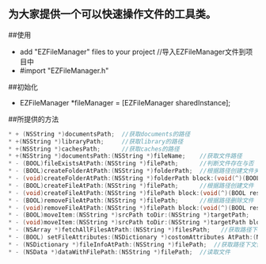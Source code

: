 为大家提供一个可以快速操作文件的工具类。
-------------------------
##使用
* add "EZFileManager" files to your project   //导入EZFileManager文件到项目中
* #import "EZFileManager.h"

##初始化
* EZFileManager *fileManager = [EZFileManager sharedInstance];

##所提供的方法
``` objective-c
* + (NSString *)documentsPath;  //获取documents的路径
* +(NSString *)libraryPath;     //获取library的路径
* +(NSString *)cachesPath;      //获取caches的路径
* +(NSString *)documentsPath:(NSString *)fileName;    //获取文件路径
* - (BOOL)fileExistsAtPath:(NSString *)filePath;      //判断文件存在与否
* - (BOOL)createFolderAtPath:(NSString *)folderPath;  //根据路径创建文件夹
* - (void)createFolderAtPath:(NSString *)folderPath block:(void(^)(BOOL result))block;    //根据路径创建文件夹
* - (BOOL)createFileAtPath:(NSString *)filePath;      //根据路径创建文件
* - (void)createFileAtPath:(NSString *)filePath block:(void(^)(BOOL result))block;        //根据路径创建文件
* - (BOOL)removeFileAtPath:(NSString *)filePath;      //根据路径删除文件
* - (void)removeFileAtPath:(NSString *)filePath block:(void(^)(BOOL result))block;        //根据路径删除文件
* - (BOOL)moveItem:(NSString *)srcPath toDir:(NSString *)targetPath;                      //移动文件到指定目录下
* - (void)moveItem:(NSString *)srcPath toDir:(NSString *)targetPath block:(void(^)(BOOL result))block;//移动文件到指定目录下
* - (NSArray *)fetchAllFilesAtPath:(NSString *)filesPath;   //获取路径下所有文件
* - (BOOL) setFileAttributes:(NSDictionary *)costomAttributes AtPath:(NSString *)filesPath; //设置文件自定义属性
* - (NSDictionary *)fileInfoAtPath:(NSString *)filePath;  //获取路径下文件的详细信息
* - (NSData *)dataWithFilePath:(NSString *)filePath;  //读取文件
```

